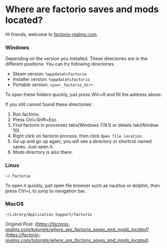 [date]: meta "2017-01-11T02:59:24+0800"
[author]: meta "pjincz"
[tags]: meta "factorio directories factorio-realms.com"
[desc]: meta "Find your saves and mods quickly."


Where are factorio saves and mods located?
==========================================

Hi friends, welcome to [factorio-realms.com][homepage].

### Windows

Depending on the version you installed. These directories are in the different positions.
You can try following directories.

* Steam version: `%appdata%\Factorio`
* Installer version: `%appdata%\Factorio`
* Portable version: `<your_factorio_dir>`

To open these folders quickly, just press Win+R and fill the address above.

If you still cannot found these directories:
1. Run factorio.
2. Press Ctrl+Shift+Esc.
3. Find factorio in processes tabs(Windows 7/8.1) or details tab(Window 10).
4. Right click on factorio process, then click `Open file location`.
5. Go up and go up again, you will see a directory or shortcut named saves. Just open it.
6. Mods directory is also there.

### Linux

`~/.factorio`

To open it quickly, just open file browser such as nautilus or dolphin, then press Ctrl+L to jump to navigation bar.

### MacOS

`~/Library/Application Support/factorio`

*Original Post: [https://factorio-realms.com/tutorials/where_are_factorio_saves_and_mods_located](https://factorio-realms.com/tutorials/where_are_factorio_saves_and_mods_located)*

[homepage]: https://factorio-realms.com
